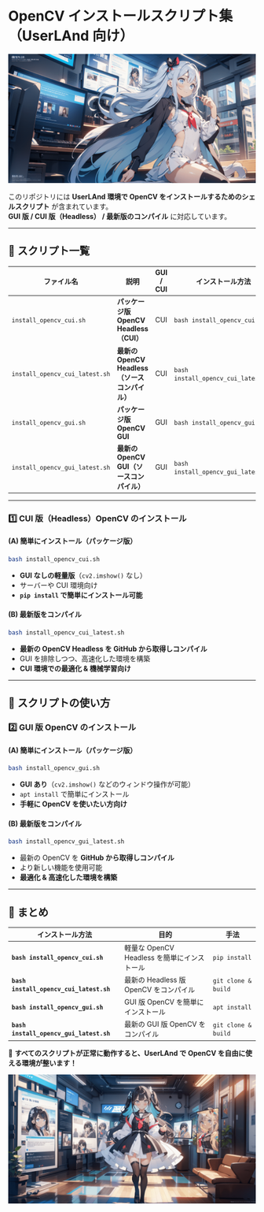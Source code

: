 # OpenCV インストールスクリプト集（UserLAnd 向け）

![タイトル画像](readme/header.png)

このリポジトリには **UserLAnd 環境で OpenCV をインストールするためのシェルスクリプト** が含まれています。  
**GUI 版 / CUI 版（Headless） / 最新版のコンパイル** に対応しています。

---

## 📌 スクリプト一覧
| ファイル名 | 説明 | GUI / CUI | インストール方法 |
|------------|------|-----------|------------------|
| `install_opencv_cui.sh` | **パッケージ版 OpenCV Headless（CUI）** | CUI | `bash install_opencv_cui.sh` |
| `install_opencv_cui_latest.sh` | **最新の OpenCV Headless（ソースコンパイル）** | CUI | `bash install_opencv_cui_latest.sh` |
| `install_opencv_gui.sh` | **パッケージ版 OpenCV GUI** | GUI | `bash install_opencv_gui.sh` |
| `install_opencv_gui_latest.sh` | **最新の OpenCV GUI（ソースコンパイル）** | GUI | `bash install_opencv_gui_latest.sh` |

---

### **1️⃣ CUI 版（Headless）OpenCV のインストール**
#### **(A) 簡単にインストール（パッケージ版）**
```bash
bash install_opencv_cui.sh
```
- **GUI なしの軽量版**（`cv2.imshow()` なし）
- サーバーや CUI 環境向け
- **`pip install` で簡単にインストール可能**

#### **(B) 最新版をコンパイル**
```bash
bash install_opencv_cui_latest.sh
```
- **最新の OpenCV Headless を GitHub から取得しコンパイル**
- GUI を排除しつつ、高速化した環境を構築
- **CUI 環境での最適化 & 機械学習向け**

---

## 🚀 **スクリプトの使い方**
### **2️⃣ GUI 版 OpenCV のインストール**
#### **(A) 簡単にインストール（パッケージ版）**
```bash
bash install_opencv_gui.sh
```
- **GUI あり**（`cv2.imshow()` などのウィンドウ操作が可能）
- `apt install` で簡単にインストール
- **手軽に OpenCV を使いたい方向け**

#### **(B) 最新版をコンパイル**
```bash
bash install_opencv_gui_latest.sh
```
- 最新の OpenCV を **GitHub から取得しコンパイル**
- より新しい機能を使用可能
- **最適化 & 高速化した環境を構築**

---

## 📌 まとめ
| インストール方法 | 目的 | 手法 |
|------------|------|------------------|
| **`bash install_opencv_cui.sh`** | 軽量な OpenCV Headless を簡単にインストール | `pip install` |
| **`bash install_opencv_cui_latest.sh`** | 最新の Headless 版 OpenCV をコンパイル | `git clone & build` |
| **`bash install_opencv_gui.sh`** | GUI 版 OpenCV を簡単にインストール | `apt install` |
| **`bash install_opencv_gui_latest.sh`** | 最新の GUI 版 OpenCV をコンパイル | `git clone & build` |

🚀 **すべてのスクリプトが正常に動作すると、UserLAnd で OpenCV を自由に使える環境が整います！**

![タイトル画像](readme/footer.png)
